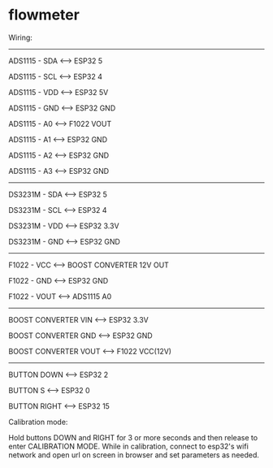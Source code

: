# flowmeter

Wiring:

--------
ADS1115 - SDA  <--> ESP32 5 

ADS1115 - SCL  <--> ESP32 4 

ADS1115 - VDD  <--> ESP32 5V 

ADS1115 - GND  <--> ESP32 GND 

ADS1115 - A0   <--> F1022 VOUT 

ADS1115 - A1   <--> ESP32 GND 

ADS1115 - A2   <--> ESP32 GND 

ADS1115 - A3   <--> ESP32 GND 


--------

DS3231M - SDA  <--> ESP32 5

DS3231M - SCL  <--> ESP32 4

DS3231M - VDD  <--> ESP32 3.3V

DS3231M - GND  <--> ESP32 GND


--------

F1022   - VCC  <--> BOOST CONVERTER 12V OUT 

F1022   - GND  <--> ESP32 GND 

F1022	- VOUT <--> ADS1115 A0 

--------

BOOST CONVERTER VIN  <--> ESP32 3.3V

BOOST CONVERTER GND  <--> ESP32 GND

BOOST CONVERTER VOUT <--> F1022 VCC(12V)


--------

BUTTON DOWN  <--> ESP32 2

BUTTON S     <--> ESP32 0

BUTTON RIGHT <--> ESP32 15


Calibration mode:

Hold buttons DOWN and RIGHT for 3 or more seconds and then release to enter CALIBRATION MODE. While in calibration, connect to esp32's wifi network and open url on screen in browser and set parameters as needed.
